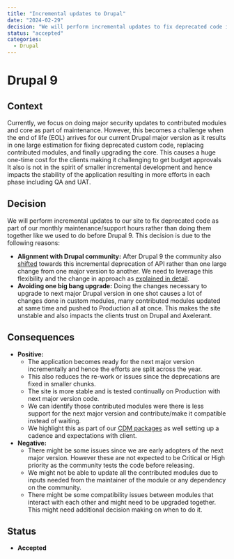 ```yaml
---
title: "Incremental updates to Drupal"
date: "2024-02-29"
decision: "We will perform incremental updates to fix deprecated code in our custom modules, replacing deprecated contributed modules with latest versions or an alternative rather than one shot upgrade from one Drupal major version to another"
status: "accepted"
categories:
  - Drupal
---
```


# Drupal 9

## Context

Currently, we focus on doing major security updates to contributed modules and core as part of maintenance. However, this becomes a challenge when the end of life (EOL) arrives for our current Drupal major version as it results in one large estimation for fixing deprecated custom code, replacing contributed modules, and finally upgrading the core. This causes a huge one-time cost for the clients making it challenging to get budget approvals It also is not in the spirit of smaller incremental development and hence impacts the stability of the application resulting in more efforts in each phase including QA and UAT.

## Decision

We will perform incremental updates to our site to fix deprecated code as part of our monthly maintenance/support hours rather than doing them together like we used to do before Drupal 9. This decision is due to the following reasons:

- **Alignment with Drupal community:** After Drupal 9 the community also [shifted](<https://www.drupal.org/about/core/policies/core-change-policies/continuous-upgrades-between-major-versions>) towards this incremental deprecation of API rather than one large change from one major version to another. We need to leverage this flexibility and the change in approach as [explained in detail](https://www.hojtsy.hu/blog/2019-nov-11/dramatic-shift-how-drupal-upgrade-now-done-drupal-8-drupal-9).
- **Avoiding one big bang upgrade:** Doing the changes necessary to upgrade to next major Drupal version in one shot causes a lot of changes done in custom modules, many contributed modules updated at same time and pushed to Production all at once. This makes the site unstable and also impacts the clients trust on Drupal and Axelerant.

## Consequences

- **Positive:**
  - The application becomes ready for the next major version incrementally and hence the efforts are split across the year.
  - This also reduces the re-work or issues since the deprecations are fixed in smaller chunks.
  - The site is more stable and is tested continually on Production with next major version code.
  - We can identify those contributed modules were there is less support for the next major version and contribute/make it compatible instead of waiting.
  - We highlight this as part of our [CDM packages](https://www.axelerant.com/drupal-continuous-development-and-maintenance) as well setting up a cadence and expectations with client.
- **Negative:**
  - There might be some issues since we are early adopters of the next major version. However these are not expected to be Critical or High priority as the community tests the code before releasing.
  - We might not be able to update all the contributed modules due to inputs needed from the maintainer of the module or any dependency on the community.
  - There might be some compatibility issues between modules that interact with each other and might need to be upgraded together. This might need additional decision making on when to do it.

## Status

- **Accepted**
